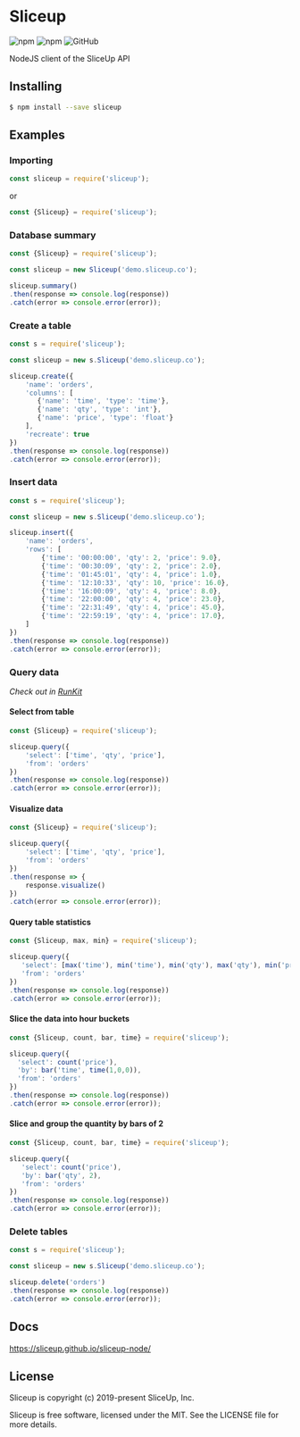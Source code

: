# Sliceup

![npm](https://img.shields.io/npm/v/sliceup) ![npm](https://img.shields.io/npm/dt/sliceup) ![GitHub](https://img.shields.io/github/license/sliceup/sliceup-node)

NodeJS client of the SliceUp API

Installing
---
```bash
$ npm install --save sliceup
```

Examples
---

### Importing

```js
const sliceup = require('sliceup');
```
or
```js
const {Sliceup} = require('sliceup');
```

### Database summary

```js
const {Sliceup} = require('sliceup');

const sliceup = new Sliceup('demo.sliceup.co');

sliceup.summary()
.then(response => console.log(response))
.catch(error => console.error(error));
```

### Create a table

```js
const s = require('sliceup');

const sliceup = new s.Sliceup('demo.sliceup.co');

sliceup.create({
    'name': 'orders',
    'columns': [
       {'name': 'time', 'type': 'time'},
       {'name': 'qty', 'type': 'int'},
       {'name': 'price', 'type': 'float'}
    ],
    'recreate': true
})
.then(response => console.log(response))
.catch(error => console.error(error));
```

### Insert data

```js
const s = require('sliceup');

const sliceup = new s.Sliceup('demo.sliceup.co');

sliceup.insert({
    'name': 'orders', 
    'rows': [
        {'time': '00:00:00', 'qty': 2, 'price': 9.0},
        {'time': '00:30:09', 'qty': 2, 'price': 2.0},
        {'time': '01:45:01', 'qty': 4, 'price': 1.0},
        {'time': '12:10:33', 'qty': 10, 'price': 16.0},
        {'time': '16:00:09', 'qty': 4, 'price': 8.0},
        {'time': '22:00:00', 'qty': 4, 'price': 23.0},
        {'time': '22:31:49', 'qty': 4, 'price': 45.0},
        {'time': '22:59:19', 'qty': 4, 'price': 17.0},
    ]
})
.then(response => console.log(response))
.catch(error => console.error(error));
```

### Query data
*Check out in [RunKit](https://runkit.com/sliceup/5d7c162cea9933001c32a424)*

#### Select from table

```js
const {Sliceup} = require('sliceup');

sliceup.query({
    'select': ['time', 'qty', 'price'],
    'from': 'orders'
})
.then(response => console.log(response))
.catch(error => console.error(error));
```

#### Visualize data

```js
const {Sliceup} = require('sliceup');

sliceup.query({
    'select': ['time', 'qty', 'price'],
    'from': 'orders'
})
.then(response => {
    response.visualize()
})
.catch(error => console.error(error));
```

#### Query table statistics

```js
const {Sliceup, max, min} = require('sliceup');

sliceup.query({
   'select': [max('time'), min('time'), min('qty'), max('qty'), min('price'), max('price')],
   'from': 'orders'
})
.then(response => console.log(response))
.catch(error => console.error(error));
```

#### Slice the data into hour buckets

```js
const {Sliceup, count, bar, time} = require('sliceup');

sliceup.query({
  'select': count('price'),
  'by': bar('time', time(1,0,0)),
  'from': 'orders'
})
.then(response => console.log(response))
.catch(error => console.error(error));
```

#### Slice and group the quantity by bars of 2

```js
const {Sliceup, count, bar, time} = require('sliceup');

sliceup.query({
   'select': count('price'),
   'by': bar('qty', 2),
   'from': 'orders'
})
.then(response => console.log(response))
.catch(error => console.error(error));
```

### Delete tables

```js
const s = require('sliceup');

const sliceup = new s.Sliceup('demo.sliceup.co');

sliceup.delete('orders')
.then(response => console.log(response))
.catch(error => console.error(error));
```

Docs
---

https://sliceup.github.io/sliceup-node/

License
---

Sliceup is copyright (c) 2019-present SliceUp, Inc.

Sliceup is free software, licensed under the MIT. See the LICENSE file for more details.